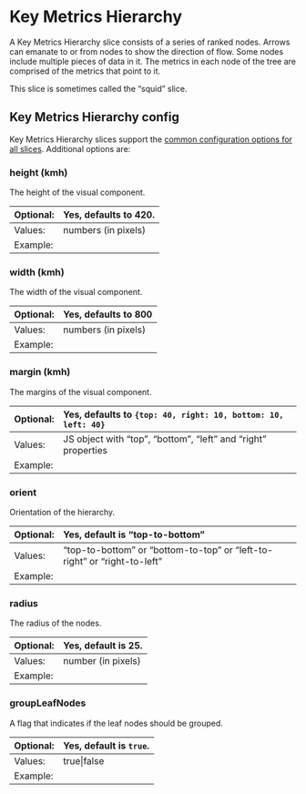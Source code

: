 # Key Metrics Hierarchy

A Key Metrics Hierarchy slice consists of a series of ranked nodes. Arrows can emanate to or from nodes to show the direction of flow. Some nodes include multiple pieces of data in it. The metrics in each node of the tree are comprised of the metrics that point to it.

This slice is sometimes called the “squid” slice.

## Key Metrics Hierarchy config

Key Metrics Hierarchy slices support the [common configuration options for all slices](../slices/slices-and-common-configuration.md). Additional options are:

### height \(kmh\)

The height of the visual component.

| Optional: | Yes, defaults to 420. |
| :--- | :--- |
| Values: | numbers \(in pixels\) |
| Example: |  |

### width \(kmh\)

The width of the visual component.

| Optional: | Yes, defaults to 800 |
| :--- | :--- |
| Values: | numbers \(in pixels\) |
| Example: |  |

### margin \(kmh\)

The margins of the visual component.

| Optional: | Yes, defaults to `{top: 40, right: 10, bottom: 10, left: 40}` |
| :--- | :--- |
| Values: | JS object with “top”, “bottom”, “left” and “right” properties |
| Example: |  |

### orient

Orientation of the hierarchy.

| Optional: | Yes, default is “top-to-bottom” |
| :--- | :--- |
| Values: | “top-to-bottom” or “bottom-to-top” or “left-to-right” or “right-to-left” |
| Example: |  |

### radius

The radius of the nodes.

| Optional: | Yes, default is 25. |
| :--- | :--- |
| Values: | number \(in pixels\) |
| Example: |  |

### groupLeafNodes

A flag that indicates if the leaf nodes should be grouped.

| Optional: | Yes, default is `true`. |
| :--- | :--- |
| Values: | true\|false |
| Example: |  |

